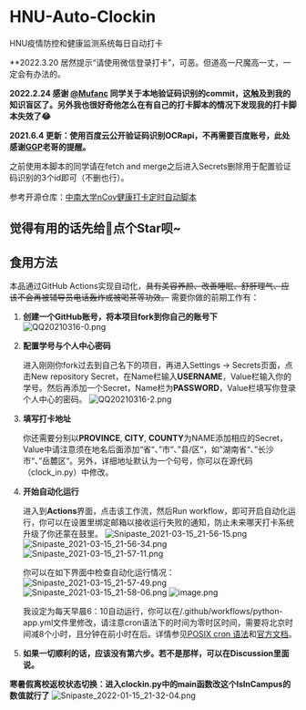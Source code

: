 # HNU-Auto-Clockin

HNU疫情防控和健康监测系统每日自动打卡

**2022.3.20 居然提示“请使用微信登录打卡”，可恶。但道高一尺魔高一丈，一定会有办法的。

**2022.2.24 感谢 [@Mufanc](https://github.com/Mufanc) 同学关于本地验证码识别的commit，这触及到我的知识盲区了。另外我也很好奇他怎么在有自己的打卡脚本的情况下发现我的打卡脚本失效了😂**

**2021.6.4 更新：使用百度云公开验证码识别OCRapi，不再需要百度账号，此处感谢[GGP](https://github.com/2X-ercha)老哥的提醒。**

之前使用本脚本的同学请在fetch and merge之后进入Secrets删除用于配置验证码识别的3个id即可（不删也行）。

参考开源仓库：[中南大学nCov健康打卡定时自动脚本](https://github.com/lxy764139720/Auto_Attendance)

## 觉得有用的话先给👴点个Star呗~

## 食用方法

本品通过GitHub Actions实现自动化，~~具有美容养颜、改善睡眠、舒肝理气、应该不会再被辅导员电话轰炸或被喝茶等功效。~~ 需要你做的前期工作有：

1. **创建一个GitHub账号，将本项目fork到你自己的账号下**
   ![QQ20210316-0.png](https://i.loli.net/2021/03/16/1krc8KwVATBUWCl.png)

2. **配置学号与个人中心密码**

    进入刚刚你fork过去到自己名下的项目，再进入Settings -> Secrets页面，点击New repository Secret，在Name栏输入**USERNAME**，Value栏输入你的学号。然后再添加一个Secret，Name栏为**PASSWORD**，Value栏填写你登录个人中心的密码。
    ![QQ20210316-2.png](https://i.loli.net/2021/03/16/4vqF6bsBPfSUDZc.png)

3. **填写打卡地址**

    你还需要分别以**PROVINCE**, **CITY**, **COUNTY**为NAME添加相应的Secret，Value中请注意须在地名后面添加“省“、”市“、”县/区“，如”湖南省“、”长沙市“、”岳麓区“。另外，详细地址默认为一个句号，你可以在源代码（clock_in.py）中修改。

4. **开始自动化运行**

    进入到**Actions**界面，点击该工作流，然后Run workflow，即可开启自动化运行，你可以在设置里绑定邮箱以接收运行失败的通知，防止未来哪天打卡系统升级了你还蒙在鼓里。
    ![Snipaste_2021-03-15_21-56-15.png](https://i.loli.net/2021/03/16/oxSp8VYlfskWq53.png)
    ![Snipaste_2021-03-15_21-56-34.png](https://i.loli.net/2021/03/16/xETNukAF8hVS1nw.png)
    ![Snipaste_2021-03-15_21-57-11.png](https://i.loli.net/2021/03/16/XtR6lphCxLQg3an.png)

    你可以在如下界面中检查自动化运行情况：
    ![Snipaste_2021-03-15_21-57-49.png](https://i.loli.net/2021/03/16/8RwnFvq1ZBTuMxe.png)
    ![Snipaste_2021-03-15_21-58-06.png](https://i.loli.net/2021/03/16/MSok2D9VYJOBRK7.png)
    ![image.png](https://i.loli.net/2021/03/16/vnaiPEmyx5ugNlW.png)

    我设定为每天早晨6：10自动运行，你可以在/.github/workflows/python-app.yml文件里修改，请注意cron语法下的时间为零时区时间，需要将北京时间减8个小时，且分钟在前小时在后。详情参见[POSIX cron 语法](https://crontab.guru/)和[官方文档](https://docs.github.com/cn/actions/reference/events-that-trigger-workflows#)。

6. **如果一切顺利的话，应该没有第六步。若不是那样，可以在Discussion里面说。**

**寒暑假离校返校状态切换：进入clockin.py中的main函数改这个IsInCampus的数值就行了**
![Snipaste_2022-01-15_21-32-04.png](https://s2.loli.net/2022/01/15/GHs2EvakgqNlBOn.png)
